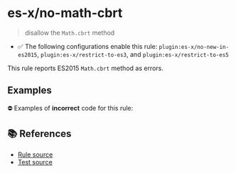 # es-x/no-math-cbrt
> disallow the `Math.cbrt` method

- ✅ The following configurations enable this rule: `plugin:es-x/no-new-in-es2015`, `plugin:es-x/restrict-to-es3`, and `plugin:es-x/restrict-to-es5`

This rule reports ES2015 `Math.cbrt` method as errors.

## Examples

⛔ Examples of **incorrect** code for this rule:

<eslint-playground type="bad" code="/*eslint es-x/no-math-cbrt: error */
const n = Math.cbrt(value)
" />

## 📚 References

- [Rule source](https://github.com/ota-meshi/eslint-plugin-es-x/blob/master/lib/rules/no-math-cbrt.js)
- [Test source](https://github.com/ota-meshi/eslint-plugin-es-x/blob/master/tests/lib/rules/no-math-cbrt.js)
